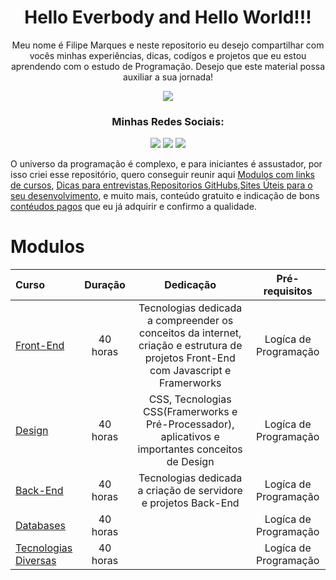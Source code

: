<!--
MIT License

Copyright (c) 2022 Filipe Santos

Permission is hereby granted, free of charge, to any person obtaining a copy
of this software and associated documentation files (the "Software"), to deal
in the Software without restriction, including without limitation the rights
to use, copy, modify, merge, publish, distribute, sublicense, and/or sell
copies of the Software, and to permit persons to whom the Software is
furnished to do so, subject to the following conditions:

The above copyright notice and this permission notice shall be included in all
copies or substantial portions of the Software.

THE SOFTWARE IS PROVIDED "AS IS", WITHOUT WARRANTY OF ANY KIND, EXPRESS OR
IMPLIED, INCLUDING BUT NOT LIMITED TO THE WARRANTIES OF MERCHANTABILITY,
FITNESS FOR A PARTICULAR PURPOSE AND NONINFRINGEMENT. IN NO EVENT SHALL THE
AUTHORS OR COPYRIGHT HOLDERS BE LIABLE FOR ANY CLAIM, DAMAGES OR OTHER
LIABILITY, WHETHER IN AN ACTION OF CONTRACT, TORT OR OTHERWISE, ARISING FROM,
OUT OF OR IN CONNECTION WITH THE SOFTWARE OR THE USE OR OTHER DEALINGS IN THE
SOFTWARE.

-->

<!--Futurras traduções para inglês e espanhol-->

<!--Start Title-->
<h1 align="center">Hello Everbody and Hello World!!! </h1>
<p align="center">Meu nome é Filipe Marques e neste repositorio eu desejo compartilhar com vocês minhas experiências, dicas, codígos e projetos que eu estou aprendendo com o estudo de Programação. Desejo que este material possa auxiliar a sua jornada!</p>
<!--End Title-->

<!--Start Image-->
<p align="center">
    <img src="https://www.ofuxico.com.br/img/galeria/2016/02/299353.jpg"/>
</p>
<!--End Image-->

<!--Start Social Section-->
<h3 align="center">Minhas Redes Sociais:</h3> 
<div align="center"> 
  <a href="https://www.youtube.com/channel/UCaEfgUzXHpFXORka1tXLrpw" target="_blank"><img src="https://img.shields.io/badge/YouTube-FF0000?style=for-the-badge&logo=youtube&logoColor=white" target="_blank"></a>
  <a href="https://www.instagram.com/filipe_devjs/" target="_blank"><img src="https://img.shields.io/badge/-Instagram-%23E4405F?style=for-the-badge&logo=instagram&logoColor=white" target="_blank"></a>
  <a href="https://www.linkedin.com/in/filipemarquesdeveloper"><img src="https://img.shields.io/badge/LinkedIn-0077B5?style=for-the-badge&logo=linkedin&logoColor=white"/></a>
</div>
<!--End Social Section-->

<!--<br/><br/>-->

<!--Start Apresentation-->
O universo da programação é complexo, e para iniciantes é assustador, por isso criei esse repositório, quero conseguir reunir aqui [Modulos com links de cursos](s), [Dicas para entrevistas](s),[Repositorios GitHubs](s),[Sites Úteis para o seu desenvolvimento](s), e muito mais, conteúdo gratuito e indicação de bons [contéudos pagos](s) que eu já adquirir e confirmo a qualidade.
<!--End Apresentation-->

<!--Start Modulos-->
# **Modulos**

Curso | Duração | Dedicação | Pré-requisitos 
:-- | :--: | :--: | :--: 
[Front-End](https://github.com/Filipe-Santos17/Beginner_to_Senior/blob/main/modules/1-FRONT.md) | 40 horas | Tecnologias dedicada a compreender os conceitos da internet, criação e estrutura de projetos Front-End com Javascript e Framerworks | Logíca de Programação 
[Design](https://github.com/Filipe-Santos17/Beginner_to_Senior/blob/main/modules/2-DESIGN_STYLE.md) | 40 horas | CSS, Tecnologias CSS(Framerworks e Pré-Processador), aplicativos e importantes conceitos de Design | Logíca de Programação 
[Back-End](https://github.com/Filipe-Santos17/Beginner_to_Senior/blob/main/modules/3-BACK.md) | 40 horas | Tecnologias dedicada a criação de servidore e projetos Back-End| Logíca de Programação 
[Databases](https://github.com/Filipe-Santos17/Beginner_to_Senior/blob/main/modules/4-DATABASES.md) | 40 horas | | Logíca de Programação 
[Tecnologias Diversas](https://github.com/Filipe-Santos17/Beginner_to_Senior/blob/main/modules/5-O_FEATURES.md) | 40 horas | | Logíca de Programação 

<!--End Modulos-->